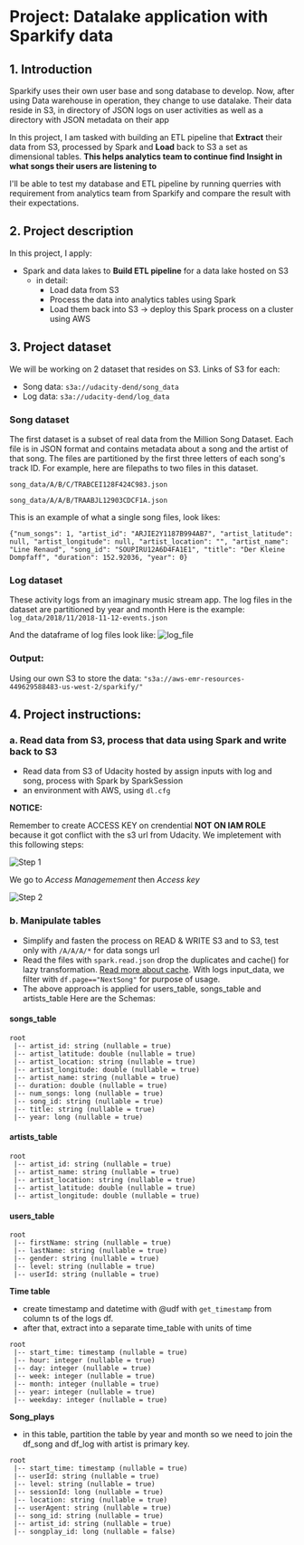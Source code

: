 # Project: Datalake application with Sparkify data
## 1. Introduction

Sparkify uses their own user base and song database to develop. Now, after using Data warehouse in operation, they change to use datalake. Their data reside in S3, in directory of JSON logs on user activities as well as a directory with JSON metadata on their app

In this project, I am tasked with building an ETL pipeline that **Extract** their data from S3, processed by Spark and **Load** back to S3 a set as dimensional tables. **This helps analytics team to continue find Insight in what songs their users are listening to**

I'll be able to test my database and ETL pipeline by running querries with requirement from analytics team from Sparkify and compare the result with their expectations.

## 2. Project description

In this project, I apply:
- Spark and data lakes to **Build ETL pipeline** for a data lake hosted on S3
  - in detail:
    - Load data from S3
    - Process the data into analytics tables using Spark 
    - Load them back into S3
    -> deploy this Spark process on a cluster using AWS
    
## 3. Project dataset

We will be working on 2 dataset that resides on S3. Links of S3 for each:

- Song data: `s3a://udacity-dend/song_data`
- Log data: `s3a://udacity-dend/log_data`  
### Song dataset 
The first dataset is a subset of real data from the Million Song Dataset. Each file is in JSON format and contains metadata about a song and the artist of that song. The files are partitioned by the first three letters of each song's track ID. For example, here are filepaths to two files in this dataset.

`song_data/A/B/C/TRABCEI128F424C983.json`

`song_data/A/A/B/TRAABJL12903CDCF1A.json`

This is an example of what a single song files, look likes:

`{"num_songs": 1, "artist_id": "ARJIE2Y1187B994AB7", "artist_latitude": null, "artist_longitude": null, "artist_location": "", "artist_name": "Line Renaud", "song_id": "SOUPIRU12A6D4FA1E1", "title": "Der Kleine Dompfaff", "duration": 152.92036, "year": 0}`
### Log dataset
These activity logs from an imaginary music stream app. The log files in the dataset are partitioned by year and month
Here is the example:
`log_data/2018/11/2018-11-12-events.json`

And the dataframe of log files look like:
![log_file](https://video.udacity-data.com/topher/2019/February/5c6c3f0a_log-data/log-data.png)

### Output:
Using our own S3 to store the data:
`"s3a://aws-emr-resources-449629588483-us-west-2/sparkify/"`
## 4. Project instructions:
### a. Read data from S3, process that data using Spark and write back to S3
- Read data from S3 of Udacity hosted by assign inputs with log and song, process with Spark by SparkSession
- an environment with AWS, using `dl.cfg`

**NOTICE:**

Remember to create ACCESS KEY on crendential **NOT ON IAM ROLE** because it got conflict with the s3 url from Udacity.
We impletement with this following steps:

![Step 1](https://udacity-user-uploads.s3.us-west-2.amazonaws.com/uploads/user-uploads/6a156899-077c-48b2-b356-cf233e97d8d3-mobile.png)

We go to *Access Managemement* then *Access key*

![Step 2](https://udacity-user-uploads.s3.us-west-2.amazonaws.com/uploads/user-uploads/29c25a25-a212-42ca-b324-51d2d2e4ad64-mobile.png)

### b. Manipulate tables
- Simplify and fasten the process on READ & WRITE S3 and to S3, test only with `/A/A/A/*` for data songs url
- Read the files with `spark.read.json` drop the duplicates and cache() for lazy transformation. [Read more about cache](https://towardsdatascience.com/best-practices-for-caching-in-spark-sql-b22fb0f02d34). With logs input_data, we filter with `df.page=="NextSong"` for purpose of usage.
- The above approach is applied for users_table, songs_table and artists_table
Here are the Schemas:
<h4>songs_table</h4>

~~~~
root
 |-- artist_id: string (nullable = true)
 |-- artist_latitude: double (nullable = true)
 |-- artist_location: string (nullable = true)
 |-- artist_longitude: double (nullable = true)
 |-- artist_name: string (nullable = true)
 |-- duration: double (nullable = true)
 |-- num_songs: long (nullable = true)
 |-- song_id: string (nullable = true)
 |-- title: string (nullable = true)
 |-- year: long (nullable = true)
~~~~

<h4>artists_table</h4>

~~~~
root
 |-- artist_id: string (nullable = true)
 |-- artist_name: string (nullable = true)
 |-- artist_location: string (nullable = true)
 |-- artist_latitude: double (nullable = true)
 |-- artist_longitude: double (nullable = true)

~~~~

<h4>users_table</h4>

~~~~
root
 |-- firstName: string (nullable = true)
 |-- lastName: string (nullable = true)
 |-- gender: string (nullable = true)
 |-- level: string (nullable = true)
 |-- userId: string (nullable = true)

~~~~

**Time table**
- create timestamp and datetime with @udf with `get_timestamp` from column ts of the logs df.
- after that, extract into a separate time_table with units of time

~~~~
root
 |-- start_time: timestamp (nullable = true)
 |-- hour: integer (nullable = true)
 |-- day: integer (nullable = true)
 |-- week: integer (nullable = true)
 |-- month: integer (nullable = true)
 |-- year: integer (nullable = true)
 |-- weekday: integer (nullable = true)
~~~~

**Song_plays**
- in this table, partition the table by year and month so we need to join the df_song and df_log with artist is primary key.

~~~~
root
 |-- start_time: timestamp (nullable = true)
 |-- userId: string (nullable = true)
 |-- level: string (nullable = true)
 |-- sessionId: long (nullable = true)
 |-- location: string (nullable = true)
 |-- userAgent: string (nullable = true)
 |-- song_id: string (nullable = true)
 |-- artist_id: string (nullable = true)
 |-- songplay_id: long (nullable = false)
~~~~

